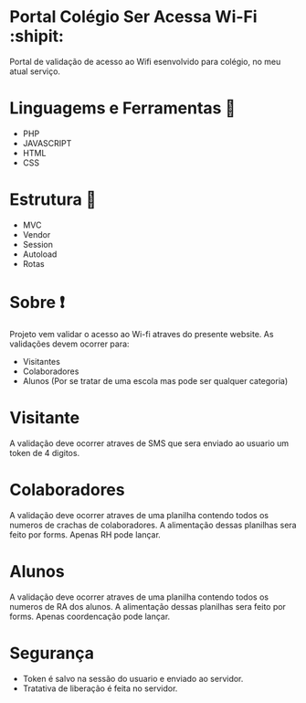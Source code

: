 # Portal Colégio Ser Acessa Wi-Fi :shipit:
Portal de validação de acesso ao Wifi esenvolvido para colégio, no meu atual serviço.

# Linguagems e Ferramentas :hammer:
- PHP
- JAVASCRIPT
- HTML
- CSS
# Estrutura :file_folder:
- MVC
- Vendor
- Session
- Autoload
- Rotas

# Sobre :heavy_exclamation_mark:
Projeto vem validar o acesso ao Wi-fi atraves do presente website. As validações devem ocorrer para:
- Visitantes
- Colaboradores
- Alunos (Por se tratar de uma escola mas pode ser qualquer categoria)

# Visitante
A validação deve ocorrer atraves de SMS que sera enviado ao usuario um token de 4 digitos.

# Colaboradores
A validação deve ocorrer atraves de uma planilha contendo todos os numeros de crachas de colaboradores. A alimentação dessas planilhas sera feito por forms. Apenas RH pode lançar.

# Alunos
A validação deve ocorrer atraves de uma planilha contendo todos os numeros de RA dos alunos. A alimentação dessas planilhas sera feito por forms. Apenas coordencação pode lançar.

# Segurança
- Token é salvo na sessão do usuario e enviado ao servidor.
- Tratativa de liberação é feita no servidor.
